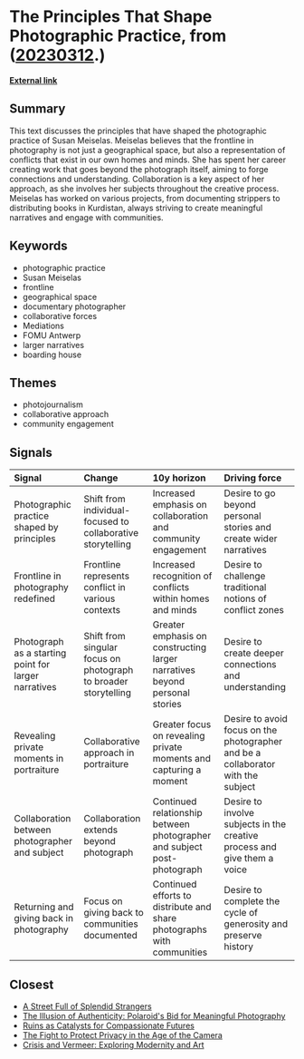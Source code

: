 # __The Principles That Shape Photographic Practice__, from ([20230312](https://kghosh.substack.com/p/20230312).)

__[External link](https://www.magnumphotos.com/theory-and-practice/susan-meiselas-work-ethic/?utm_source=substack&utm_medium=email)__



## Summary

This text discusses the principles that have shaped the photographic practice of Susan Meiselas. Meiselas believes that the frontline in photography is not just a geographical space, but also a representation of conflicts that exist in our own homes and minds. She has spent her career creating work that goes beyond the photograph itself, aiming to forge connections and understanding. Collaboration is a key aspect of her approach, as she involves her subjects throughout the creative process. Meiselas has worked on various projects, from documenting strippers to distributing books in Kurdistan, always striving to create meaningful narratives and engage with communities.

## Keywords

* photographic practice
* Susan Meiselas
* frontline
* geographical space
* documentary photographer
* collaborative forces
* Mediations
* FOMU Antwerp
* larger narratives
* boarding house

## Themes

* photojournalism
* collaborative approach
* community engagement

## Signals

| Signal                                               | Change                                                          | 10y horizon                                                                | Driving force                                                                    |
|:-----------------------------------------------------|:----------------------------------------------------------------|:---------------------------------------------------------------------------|:---------------------------------------------------------------------------------|
| Photographic practice shaped by principles           | Shift from individual-focused to collaborative storytelling     | Increased emphasis on collaboration and community engagement               | Desire to go beyond personal stories and create wider narratives                 |
| Frontline in photography redefined                   | Frontline represents conflict in various contexts               | Increased recognition of conflicts within homes and minds                  | Desire to challenge traditional notions of conflict zones                        |
| Photograph as a starting point for larger narratives | Shift from singular focus on photograph to broader storytelling | Greater emphasis on constructing larger narratives beyond personal stories | Desire to create deeper connections and understanding                            |
| Revealing private moments in portraiture             | Collaborative approach in portraiture                           | Greater focus on revealing private moments and capturing a moment          | Desire to avoid focus on the photographer and be a collaborator with the subject |
| Collaboration between photographer and subject       | Collaboration extends beyond photograph                         | Continued relationship between photographer and subject post-photograph    | Desire to involve subjects in the creative process and give them a voice         |
| Returning and giving back in photography             | Focus on giving back to communities documented                  | Continued efforts to distribute and share photographs with communities     | Desire to complete the cycle of generosity and preserve history                  |

## Closest

* [A Street Full of Splendid Strangers](ab6e3fcdacd5615fd45dda4664c395e5)
* [The Illusion of Authenticity: Polaroid's Bid for Meaningful Photography](ba6b48e83806da532c7578d24e914455)
* [Ruins as Catalysts for Compassionate Futures](9e3df9dec95cee1464d33e4ab8528d91)
* [The Fight to Protect Privacy in the Age of the Camera](87c5d006d2cedc1a29a15f278faab26d)
* [Crisis and Vermeer: Exploring Modernity and Art](4e8f844c46537ade8cde53e2c5f17565)